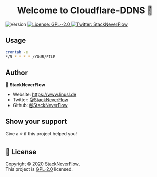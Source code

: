 <h1 align="center">Welcome to Cloudflare-DDNS 👋</h1>
<p>
  <img alt="Version" src="https://img.shields.io/badge/version-1.0.1-blue.svg?cacheSeconds=2592000" />
  <a href="https://github.com/Stackneverflow/Cloudflare-DDNS/blob/master/LICENSE" target="_blank">
    <img alt="License: GPL--2.0" src="https://img.shields.io/badge/License-GPL--2.0-yellow.svg" />
  </a>
  <a href="https://twitter.com/StackNeverFlow" target="_blank">
    <img alt="Twitter: StackNeverFlow" src="https://img.shields.io/twitter/follow/StackNeverFlow.svg?style=social" />
  </a>
</p>

## Usage

```sh
crontab -e
*/5 * * * * /YOUR/FILE
```

## Author

👤 **StackNeverFlow**

* Website: https://www.linusl.de
* Twitter: [@StackNeverFlow](https://twitter.com/StackNeverFlow)
* Github: [@StackNeverFlow](https://github.com/StackNeverFlow)

## Show your support

Give a ⭐️ if this project helped you!

## 📝 License

Copyright © 2020 [StackNeverFlow](https://github.com/StackNeverFlow).<br />
This project is [GPL-2.0](https://github.com/Stackneverflow/Cloudflare-DDNS/blob/master/LICENSE) licensed.